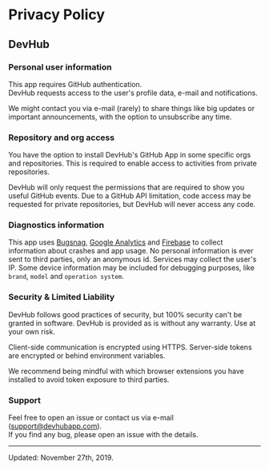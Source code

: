 # Privacy Policy

## DevHub

### Personal user information
This app requires GitHub authentication.<br/>
DevHub requests access to the user's profile data, e-mail and notifications.

We might contact you via e-mail (rarely) to share things like big updates or important announcements, with the option to unsubscribe any time.

### Repository and org access
You have the option to install DevHub's GitHub App in some specific orgs and repositories.
This is required to enable access to activities from private repositories.

DevHub will only request the permissions that are required to show you useful GitHub events. Due to a GitHub API limitation, code access may be requested for private repositories, but DevHub will never access any code.


### Diagnostics information
This app uses [Bugsnag](https://bugsnag.com), [Google Analytics](https://analytics.google.com/) and [Firebase](https://firebase.google.com/) to collect information about crashes and app usage. 
No personal information is ever sent to third parties, only an anonymous id. Services may collect the user's IP. Some device information may be included for debugging purposes, like `brand`, `model` and `operation system`.


### Security & Limited Liability

DevHub follows good practices of security, but 100% security can't be granted in software. DevHub is provided as is without any warranty. Use at your own risk.

Client-side communication is encrypted using HTTPS. Server-side tokens are encrypted or behind environment variables.

We recommend being mindful with which browser extensions you have installed to avoid token exposure to third parties.


### Support
Feel free to open an issue or contact us via e-mail ([support@devhubapp.com](mailto:support@devhubapp.com)).<br/>
If you find any bug, please open an issue with the details.

---

Updated: November 27th, 2019.
